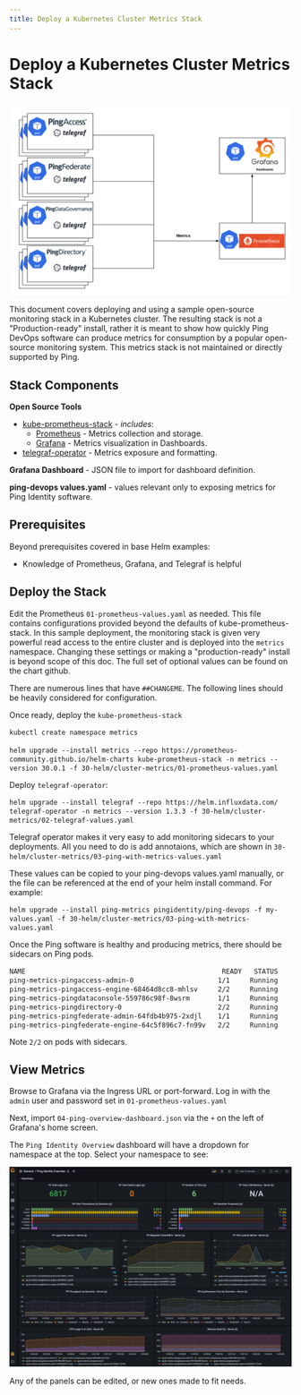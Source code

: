 ```yaml
---
title: Deploy a Kubernetes Cluster Metrics Stack
---
```


# Deploy a Kubernetes Cluster Metrics Stack

![](../images/cluster-metrics-stack.png)

This document covers deploying and using a sample open-source monitoring stack in a Kubernetes cluster. The resulting stack is not a "Production-ready" install, rather it is meant to show how quickly Ping DevOps software can produce metrics for consumption by a popular open-source monitoring system. This metrics stack is not maintained or directly supported by Ping.

## Stack Components

**Open Source Tools**

- [kube-prometheus-stack](https://github.com/prometheus-community/helm-charts/tree/main/charts/kube-prometheus-stack) - _includes_:
  - [Prometheus](https://prometheus.io/) - Metrics collection and storage.
  - [Grafana](https://grafana.com/) - Metrics visualization in Dashboards.
- [telegraf-operator](https://github.com/influxdata/helm-charts/tree/master/charts/telegraf-operator) - Metrics exposure and formatting.

**Grafana Dashboard** - JSON file to import for dashboard definition.

**ping-devops values.yaml** - values relevant only to exposing metrics for Ping Identity software.

## Prerequisites

Beyond prerequisites covered in base Helm examples:

- Knowledge of Prometheus, Grafana, and Telegraf is helpful

## Deploy the Stack

Edit the Prometheus `01-prometheus-values.yaml` as needed. This file contains configurations provided beyond the defaults of kube-prometheus-stack. In this sample deployment, the monitoring stack is given very powerful read access to the entire cluster and is deployed into the `metrics` namespace. Changing these settings or making a "production-ready" install is beyond scope of this doc. The full set of optional values can be found on the chart github.

There are numerous lines that have `##CHANGEME`. The following lines should be heavily considered for configuration.

Once ready, deploy the `kube-prometheus-stack`

```
kubectl create namespace metrics

helm upgrade --install metrics --repo https://prometheus-community.github.io/helm-charts kube-prometheus-stack -n metrics --version 30.0.1 -f 30-helm/cluster-metrics/01-prometheus-values.yaml

```

Deploy `telegraf-operator`:

```
helm upgrade --install telegraf --repo https://helm.influxdata.com/ telegraf-operator -n metrics --version 1.3.3 -f 30-helm/cluster-metrics/02-telegraf-values.yaml
```

Telegraf operator makes it very easy to add monitoring sidecars to your deployments. All you need to do is add annotaions, which are shown in `30-helm/cluster-metrics/03-ping-with-metrics-values.yaml`

These values can be copied to your ping-devops values.yaml manually, or the file can be referenced at the end of your helm install command. For example:

```
helm upgrade --install ping-metrics pingidentity/ping-devops -f my-values.yaml -f 30-helm/cluster-metrics/03-ping-with-metrics-values.yaml
```

Once the Ping software is healthy and producing metrics, there should be sidecars on Ping pods.

```
NAME                                                 READY   STATUS
ping-metrics-pingaccess-admin-0                     1/1     Running
ping-metrics-pingaccess-engine-68464d8cc8-mhlsv     2/2     Running
ping-metrics-pingdataconsole-559786c98f-8wsrm       1/1     Running
ping-metrics-pingdirectory-0                        2/2     Running
ping-metrics-pingfederate-admin-64fdb4b975-2xdjl    1/1     Running
ping-metrics-pingfederate-engine-64c5f896c7-fn99v   2/2     Running
```

Note `2/2` on pods with sidecars.

## View Metrics

Browse to Grafana via the Ingress URL or port-forward.
Log in with the `admin` user and password set in `01-prometheus-values.yaml`

Next, import `04-ping-overview-dashboard.json` via the `+` on the left of Grafana's home screen.

The `Ping Identity Overview` dashboard will have a dropdown for namespace at the top. Select your namespace to see:

![](../images/cluster-metrics-dashboard.png)

Any of the panels can be edited, or new ones made to fit needs.
